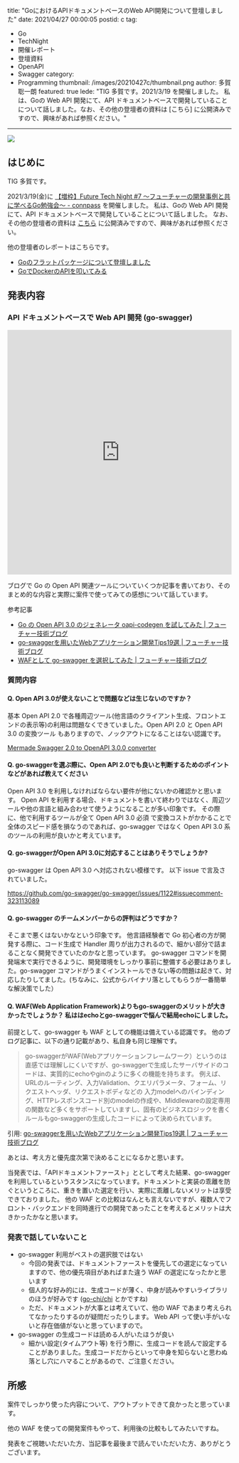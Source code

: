 title: "GoにおけるAPIドキュメントベースのWeb API開発について登壇しました"
date: 2021/04/27 00:00:05
postid: c
tag:
  - Go
  - TechNight
  - 開催レポート
  - 登壇資料
  - OpenAPI
  - Swagger
category:
  - Programming
thumbnail: /images/20210427c/thumbnail.png
author: 多賀聡一朗
featured: true
lede: "TIG 多賀です。2021/3/19 を開催しました。 私は、Goの Web API 開発にて、API ドキュメントベースで開発していることについて話しました。なお、その他の登壇者の資料は [こちら] に公開済みですので、興味があれば参照ください。"
---

<img src="/images/20210427c/top.png">

## はじめに

TIG 多賀です。

2021/3/19(金)に [【増枠】Future Tech Night #7 〜フューチャーの開発事例と共に学べるGo勉強会〜 - connpass](https://future.connpass.com/event/206387/) を開催しました。 私は、Goの Web API 開発にて、API ドキュメントベースで開発していることについて話しました。
なお、その他の登壇者の資料は [こちら](https://future.connpass.com/event/206387/presentation/) に公開済みですので、興味があれば参照ください。

他の登壇者のレポートはこちらです。

* [Goのフラットパッケージについて登壇しました](/articles/20210427a/)
* [GoでDockerのAPIを叩いてみる](/articles/20210427b/)


## 発表内容

### API ドキュメントベースで Web API 開発 (go-swagger)

<iframe src="https://docs.google.com/presentation/d/1P1ntgrIZ_zYhlxQh8UjV1fBCIIObP-ZJPhm7Dn1yc04/embed?start=false&loop=false&delayms=3000" frameborder="0" width="100%" height="550" allowfullscreen="true" mozallowfullscreen="true" webkitallowfullscreen="true"></iframe>


ブログで Go の Open API 関連ツールについていくつか記事を書いており、そのまとめ的な内容と実際に案件で使ってみての感想について話しています。

参考記事

* [Go の Open API 3.0 のジェネレータ oapi-codegen を試してみた | フューチャー技術ブログ](https://future-architect.github.io/articles/20200701/)
* [go-swaggerを用いたWebアプリケーション開発Tips19選 | フューチャー技術ブログ](https://future-architect.github.io/articles/20200630/)
* [WAFとして go-swagger を選択してみた | フューチャー技術ブログ](https://future-architect.github.io/articles/20190814/)


### 質問内容

#### Q. Open API 3.0が使えないことで問題などは生じないのですか？

基本 Open API 2.0 で各種周辺ツール(他言語のクライアント生成、フロントエンドの表示等)の利用は問題なくできていました。Open API 2.0 と Open API 3.0 の変換ツール もありますので、ノックアウトになることはない認識です。

[Mermade Swagger 2.0 to OpenAPI 3.0.0 converter](https://mermade.org.uk/openapi-converter)

#### Q. go-swaggerを選ぶ際に、Open API 2.0でも良いと判断するためのポイントなどがあれば教えてください

Open API 3.0 を利用しなければならない要件が他にないかの確認かと思います。 Open API を利用する場合、ドキュメントを書いて終わりではなく、周辺ツールや他の言語と組み合わせて使うようになることが多い印象です。
その際に、他で利用するツールが全て Open API 3.0 必須 で変換コストがかかることで全体のスピード感を損なうのであれば、go-swagger ではなく Open API 3.0 系のツールの利用が良いかと考えています。


#### Q. go-swaggerがOpen API 3.0に対応することはありそうでしょうか?

go-swagger は Open API 3.0 へ対応されない模様です。
以下 issue で言及されていました。

https://github.com/go-swagger/go-swagger/issues/1122#issuecomment-323113089


#### Q. go-swagger のチームメンバーからの評判はどうですか？

そこまで悪くはないかなという印象です。
他言語経験者で Go 初心者の方が開発する際に、コード生成で Handler 周りが出力されるので、細かい部分で詰まることなく開発できていたのかなと思っています。
go-swagger コマンドを開発端末で実行できるように、開発環境をしっかり事前に整備する必要はありました。go-swagger コマンドがうまくインストールできない等の問題は起きて、対応したりしてました。(ちなみに、公式からバイナリ落としてもらうが一番簡単な解決策でした）

#### Q. WAF(Web Application Framework)よりもgo-swaggerのメリットが大きかったでしょうか？ 私ははechoとgo-swaggerで悩んで結局echoにしました。

前提として、go-swagger も WAF としての機能は備えている認識です。
他のブログ記事に、以下の通り記載があり、私自身も同じ理解です。

> go-swaggerがWAF(Webアプリケーションフレームワーク）というのは直感では理解しにくいですが、go-swaggerで生成したサーバサイドのコードは、実質的にechoやginのように多くの機能を持ちます。 例えば、URLのルーティング、入力Validation、クエリパラメータ、フォーム、リクエストヘッダ、リクエストボディなどの 入力modelへのバインディング、HTTPレスポンスコード別のmodelの作成や、Middlewareの設定専用の関数など多くをサポートしていますし、固有のビジネスロジックを書くルールもgo-swaggerの生成したコードによって決められています。

引用: [go-swaggerを用いたWebアプリケーション開発Tips19選 | フューチャー技術ブログ](https://future-architect.github.io/articles/20200630/)

あとは、考え方と優先度次第で決めることになるかと思います。

当発表では、「APIドキュメントファースト」ととして考えた結果、go-swagger を利用しているというスタンスになっています。ドキュメントと実装の乖離を防ぐというところに、重きを置いた選定を行い、実際に乖離しないメリットは享受できておりました。
他の WAF との比較はなんとも言えないですが、複数人でフロント・バックエンドを同時進行での開発であったことを考えるとメリットは大きかったかなと思います。

### 発表で話していないこと

* go-swagger 利用がベストの選択肢ではない
    * 今回の発表では、ドキュメントファーストを優先しての選定になっていますので、他の優先項目があればまた違う WAF の選定になったかと思います
    * 個人的な好み的には、生成コードが薄く、中身が読みやすいライブラリのほうが好みです ([go-chi/chi](https://github.com/go-chi/chi) とかですね)
    * ただ、ドキュメントが大事とは考えていて、他の WAF であまり考えられてなかったりするのが疑問だったりします。 Web API って使い手がいないと存在価値がないと思っていますので。
* go-swagger の生成コードは読める人がいたほうが良い
    * 細かい設定(タイムアウト等) を行う際に、生成コードを読んで設定することがありました。生成コードだからといって中身を知らないと思わぬ落とし穴にハマることがあるので、ご注意ください。


## 所感

案件でしっかり使った内容について、アウトプットできて良かったと思っています。

他の WAF を使っての開発案件もやって、利用後の比較もしてみたいですね。

発表をご視聴いただいた方、当記事を最後まで読んでいただいた方、ありがとうございます。

